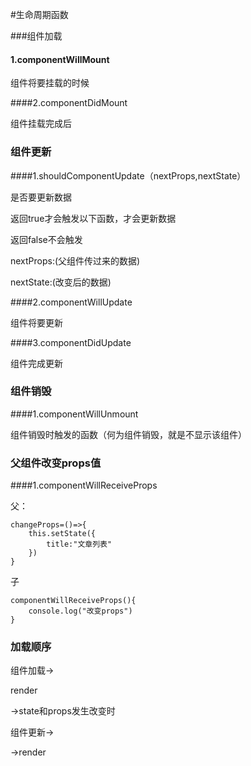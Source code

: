#生命周期函数

###组件加载

#### 1.componentWillMount

组件将要挂载的时候

####2.componentDidMount

组件挂载完成后

### 组件更新

####1.shouldComponentUpdate（nextProps,nextState）

是否要更新数据

返回true才会触发以下函数，才会更新数据

返回false不会触发

nextProps:(父组件传过来的数据)

nextState:(改变后的数据)

####2.componentWillUpdate

组件将要更新

####3.componentDidUpdate

组件完成更新



### 组件销毁

####1.componentWillUnmount

组件销毁时触发的函数（何为组件销毁，就是不显示该组件）



### 父组件改变props值

####1.componentWillReceiveProps

父：

```
changeProps=()=>{
    this.setState({
        title:"文章列表"
    })
}
```

子

```
componentWillReceiveProps(){
    console.log("改变props")
}
```

### 加载顺序

组件加载->

render

->state和props发生改变时

组件更新->

->render